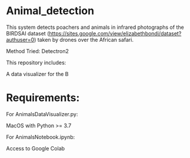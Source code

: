 # Animal_detection
This system detects poachers and animals in infrared photographs of the BIRDSAI dataset (https://sites.google.com/view/elizabethbondi/dataset?authuser=0) taken by drones over the African safari.

Method Tried: Detectron2

This repository includes:

A data visualizer for the B

# Requirements:
For AnimalsDataVisualizer.py:

MacOS with Python >= 3.7

For AnimalsNotebook.ipynb:

Access to Google Colab
